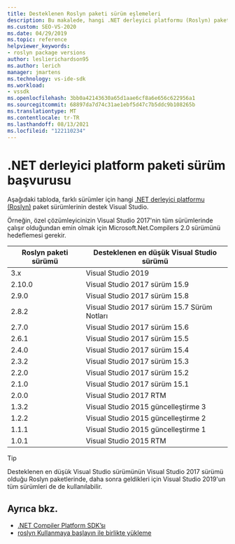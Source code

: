 ```yaml
---
title: Desteklenen Roslyn paketi sürüm eşlemeleri
description: Bu makalede, hangi .NET derleyici platformu (Roslyn) paket sürümlerinin farklı sürümler için destek Visual Studio.
ms.custom: SEO-VS-2020
ms.date: 04/29/2019
ms.topic: reference
helpviewer_keywords:
- roslyn package versions
author: leslierichardson95
ms.author: lerich
manager: jmartens
ms.technology: vs-ide-sdk
ms.workload:
- vssdk
ms.openlocfilehash: 3bb0a42143630a65d1aae6cf8a6e656c622956a1
ms.sourcegitcommit: 68897da7d74c31ae1ebf5d47c7b5ddc9b108265b
ms.translationtype: MT
ms.contentlocale: tr-TR
ms.lasthandoff: 08/13/2021
ms.locfileid: "122110234"
---
```

# <a name="net-compiler-platform-package-version-reference"></a>.NET derleyici platform paketi sürüm başvurusu

Aşağıdaki tabloda, farklı sürümler için hangi [.NET derleyici platformu (Roslyn)](https://www.nuget.org/packages/Microsoft.Net.Compilers/) paket sürümlerinin destek Visual Studio.

Örneğin, özel çözümleyicinizin Visual Studio 2017'nin tüm sürümlerinde çalışır olduğundan emin olmak için Microsoft.Net.Compilers 2.0 sürümünü hedeflemesi gerekir.

| Roslyn paketi sürümü | Desteklenen en düşük Visual Studio sürümü |
| - | - |
| 3.x | Visual Studio 2019 |
| 2.10.0 | Visual Studio 2017 sürüm 15.9 |
| 2.9.0 | Visual Studio 2017 sürüm 15.8 |
| 2.8.2 | Visual Studio 2017 sürüm 15.7 Sürüm Notları |
| 2.7.0 | Visual Studio 2017 sürüm 15.6 |
| 2.6.1 | Visual Studio 2017 sürüm 15.5 |
| 2.4.0 | Visual Studio 2017 sürüm 15.4 |
| 2.3.2 | Visual Studio 2017 sürüm 15.3 |
| 2.2.0 | Visual Studio 2017 sürüm 15.2 |
| 2.1.0 | Visual Studio 2017 sürüm 15.1 |
| 2.0.0 | Visual Studio 2017 RTM |
| 1.3.2 | Visual Studio 2015 güncelleştirme 3 |
| 1.2.2 | Visual Studio 2015 güncelleştirme 2 |
| 1.1.1 | Visual Studio 2015 güncelleştirme 1 |
| 1.0.1 | Visual Studio 2015 RTM |

> [!TIP]
> Desteklenen en düşük Visual Studio sürümünün Visual Studio 2017 sürümü olduğu Roslyn paketlerinde, daha sonra geldikleri için Visual Studio 2019'un tüm sürümleri de de kullanılabilir.

## <a name="see-also"></a>Ayrıca bkz.

- [.NET Compiler Platform SDK’sı](/dotnet/csharp/roslyn-sdk/)
- [roslyn Kullanmaya başlayın ile birlikte yükleme](getting-started-with-roslyn-analyzers.md)
